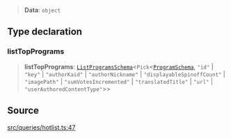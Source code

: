 > **Data**: `object`

## Type declaration

### listTopPrograms

> **listTopPrograms**: [`ListProgramsSchema`](api%5Cinterfaces%5CListProgramsSchema.md)\<`Pick`\<[`ProgramSchema`](api%5Cinterfaces%5CProgramSchema.md), `"id"` \| `"key"` \| `"authorKaid"` \| `"authorNickname"` \| `"displayableSpinoffCount"` \| `"imagePath"` \| `"sumVotesIncremented"` \| `"translatedTitle"` \| `"url"` \| `"userAuthoredContentType"`\>\>

## Source

[src/queries/hotlist.ts:47](https://github.com/bhavjitChauhan/khan-api/blob/214cc6672777162cd3ec638a3ad3a22f7fe37e04/src/queries/hotlist.ts#L47)
